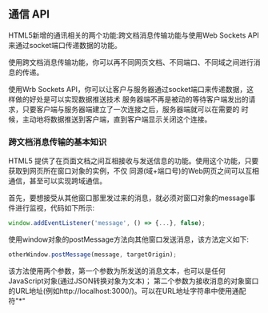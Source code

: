 ## 通信 API

HTML5新增的通讯相关的两个功能:跨文档消息传输功能与使用Web Sockets API 来通过socket端口传递数据的功能。

使用跨文档消息传输功能，你可以再不同网页文档、不同端口、不同域之间进行消息的传递。

使用Wrb Sockets API，你可以让客户与服务器通过socket端口来传递数据，这样做的好处是可以实现数据推送技术
服务器端不再是被动的等待客户端发出的请求，只要客户端与服务器端建立了一次连接之后，服务器端就可以在需要的
时候，主动地将数据推送到客户端，直到客户端显示关闭这个连接。

### 跨文档消息传输的基本知识

HTML5 提供了在页面文档之间互相接收与发送信息的功能。使用这个功能，只要获取到网页所在窗口对象的实例，不仅
同源(域+端口号)的Web网页之间可以互相通信，甚至可以实现跨域通信。

首先，要想接受从其他窗口那里发过来的消息，就必须对窗口对象的message事件进行监视，代码如下所示:
```js
window.addEventListener('message', () => {...}, false);
```
使用window对象的postMessage方法向其他窗口发送消息，该方法定义如下:
```js
otherWindow.postMessage(message, targetOrigin);
```
该方法使用两个参数，第一个参数为所发送的消息文本，也可以是任何JavaScript对象(通过JSON转换对象为文本)；
第二个参数为接收消息的对象窗口的URL地址(例如http://localhost:3000/)。可以在URL地址字符串中使用通配符"*" 

